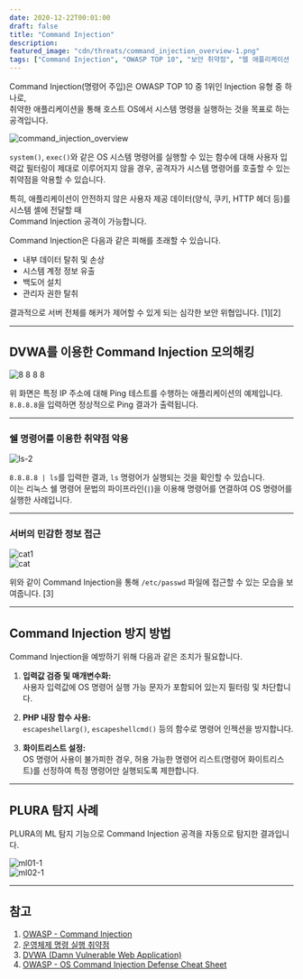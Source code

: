 ```yaml
---
date: 2020-12-22T00:01:00
draft: false
title: "Command Injection"
description: 
featured_image: "cdn/threats/command_injection_overview-1.png"
tags: ["Command Injection", "OWASP TOP 10", "보안 취약점", "웹 애플리케이션 보안", "해킹 방어"]
---
```


Command Injection(명령어 주입)은 OWASP TOP 10 중 1위인 Injection 유형 중 하나로,  
취약한 애플리케이션을 통해 호스트 OS에서 시스템 명령을 실행하는 것을 목표로 하는 공격입니다.  

<!--more-->
![command_injection_overview](https://blog.plura.io/cdn/threats/command_injection_overview-1.png)

`system()`, `exec()`와 같은 OS 시스템 명령어를 실행할 수 있는 함수에 대해 사용자 입력값 필터링이 제대로 이루어지지 않을 경우, 공격자가 시스템 명령어를 호출할 수 있는 취약점을 악용할 수 있습니다.  

특히, 애플리케이션이 안전하지 않은 사용자 제공 데이터(양식, 쿠키, HTTP 헤더 등)를 시스템 셸에 전달할 때  
Command Injection 공격이 가능합니다.  

Command Injection은 다음과 같은 피해를 초래할 수 있습니다.

- 내부 데이터 탈취 및 손상  
- 시스템 계정 정보 유출  
- 백도어 설치  
- 관리자 권한 탈취  

결과적으로 서버 전체를 해커가 제어할 수 있게 되는 심각한 보안 위협입니다. [1][2]  

---

## DVWA를 이용한 Command Injection 모의해킹

![8 8 8 8](https://github.com/user-attachments/assets/8806bbac-2d42-434d-b50b-df3b72c454dc)

위 화면은 특정 IP 주소에 대해 Ping 테스트를 수행하는 애플리케이션의 예제입니다.  
`8.8.8.8`을 입력하면 정상적으로 Ping 결과가 출력됩니다.

---

### 쉘 명령어를 이용한 취약점 악용

![ls-2](https://github.com/user-attachments/assets/89b4ce81-1ff7-49e1-907f-5c2a327ad807)

`8.8.8.8 | ls`를 입력한 결과, `ls` 명령어가 실행되는 것을 확인할 수 있습니다.  
이는 리눅스 쉘 명령어 문법의 파이프라인(`|`)을 이용해 명령어를 연결하여 OS 명령어를 실행한 사례입니다.

---

### 서버의 민감한 정보 접근

![cat1](https://github.com/user-attachments/assets/b00dd673-bb7f-462c-aa74-7552a1f1576f)  
![cat](https://github.com/user-attachments/assets/b02420da-722e-40e4-8ef5-58e9e68a100c)

위와 같이 Command Injection을 통해 `/etc/passwd` 파일에 접근할 수 있는 모습을 보여줍니다. [3]  

---

## Command Injection 방지 방법

Command Injection을 예방하기 위해 다음과 같은 조치가 필요합니다.

1. **입력값 검증 및 매개변수화:**  
   사용자 입력값에 OS 명령어 실행 가능 문자가 포함되어 있는지 필터링 및 차단합니다.  

2. **PHP 내장 함수 사용:**  
   `escapeshellarg()`, `escapeshellcmd()` 등의 함수로 명령어 인젝션을 방지합니다.  

3. **화이트리스트 설정:**  
   OS 명령어 사용이 불가피한 경우, 허용 가능한 명령어 리스트(명령어 화이트리스트)를 선정하여 특정 명령어만 실행되도록 제한합니다.  

---

## PLURA 탐지 사례

PLURA의 ML 탐지 기능으로 Command Injection 공격을 자동으로 탐지한 결과입니다.

![ml01-1](https://github.com/user-attachments/assets/7ff23713-a89b-485c-bc5c-0a2382a0b9c9)  
![ml02-1](https://github.com/user-attachments/assets/4e6fe363-2377-411f-bf9e-e69881824cbd)  

---

## 참고

1. [OWASP - Command Injection](https://bit.ly/2WlCD7z)  
2. [운영체제 명령 실행 취약점](https://bit.ly/3qXCvJE)  
3. [DVWA (Damn Vulnerable Web Application)](https://bit.ly/2IQQgIO)  
4. [OWASP - OS Command Injection Defense Cheat Sheet](https://bit.ly/2Kr73CW)  
